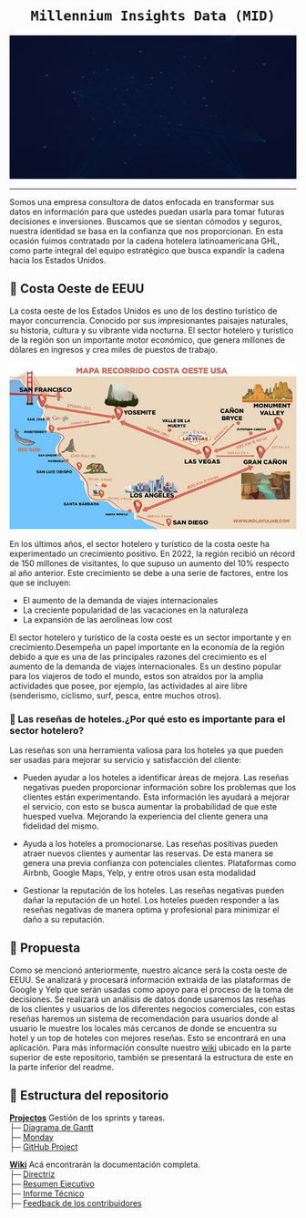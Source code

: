 # <h1 align=center>**`Millennium Insights Data (MID)`**</h1>

<img src= 'src/banner.gif'>

-------

Somos una empresa consultora de datos enfocada en transformar sus datos en información para que ustedes puedan usarla para tomar futuras decisiones e inversiones. Buscamos que se sientan cómodos y seguros, nuestra identidad se basa en la confianza que nos proporcionan. En esta ocasión fuimos contratado por la cadena hotelera latinoamericana GHL, como parte integral del equipo estratégico que busca expandir la cadena hacia los Estados Unidos. 

## 📌 Costa Oeste de EEUU
La costa oeste de los Estados Unidos es uno de los destino turístico de mayor concurrencia. Conocido por sus impresionantes paisajes naturales, su historia, cultura y su vibrante vida nocturna. El sector hotelero y turístico de la región son un importante motor económico, que genera millones de dólares en ingresos y crea miles de puestos de trabajo.

<img src='src/costa_oeste_eeuu.jpg' aling='center'>

En los últimos años, el sector hotelero y turístico de la costa oeste ha experimentado un crecimiento positivo. En 2022, la región recibió un récord de 150 millones de visitantes, lo que supuso un aumento del 10% respecto al año anterior. Este crecimiento se debe a una serie de factores, entre los que se incluyen:

- El aumento de la demanda de viajes internacionales
- La creciente popularidad de las vacaciones en la naturaleza
- La expansión de las aerolíneas low cost
  
El sector hotelero y turístico de la costa oeste es un sector importante y en crecimiento.Desempeña un papel importante en la economía de la región debido a que es una de las principales razones del crecimiento es el aumento de la demanda de viajes internacionales. Es un destino popular para los viajeros de todo el mundo, estos son atraídos por la amplia actividades que posee, por ejemplo, las actividades al aire libre (senderismo, ciclismo, surf, pesca, entre muchos otros).

### 📌 Las reseñas de hoteles.¿Por qué esto es importante para el sector hotelero?

Las reseñas son una herramienta valiosa para los hoteles ya que pueden ser usadas para mejorar su servicio y satisfacción del cliente:

- Pueden ayudar a los hoteles a identificar áreas de mejora. Las reseñas negativas pueden proporcionar información sobre los problemas que los clientes están experimentando. Esta información les ayudará a mejorar el servicio, con esto se busca aumentar la probabilidad de que este huesped vuelva. Mejorando la experiencia del cliente genera una fidelidad del mismo.

- Ayuda a los hoteles a promocionarse. Las reseñas positivas pueden atraer nuevos clientes y aumentar las reservas. De esta manera se genera una previa confianza con potenciales clientes. Plataformas como Airbnb, Google Maps, Yelp, y entre otros usan esta modalidad

- Gestionar la reputación de los hoteles. Las reseñas negativas pueden dañar la reputación de un hotel. Los hoteles pueden responder a las reseñas negativas de manera optima y profesional para minimizar el daño a su reputación.

## 📌 Propuesta

Como se mencionó anteriormente, nuestro alcance será la costa oeste de EEUU. Se analizará y procesará información extraida de las plataformas de Google y Yelp que serán usadas como apoyo para el proceso de la toma de decisiones. Se realizará un análisis de datos donde usaremos las reseñas de los clientes y usuarios de los diferentes negocios comerciales, con estas reseñas haremos un sistema de recomendación para usuarios donde al usuario le muestre los locales más cercanos de donde se encuentra su hotel y un top de hoteles con mejores reseñas. Esto se encontrará en una aplicación. Para más información consulte nuestro [wiki](https://github.com/ConsultoraAnalisisDeMercado/PF_CONSULTORA_MID/wiki) ubicado en la parte superior de este repositorio, también se presentará la estructura de este en la parte inferior del readme.


## 📌 Estructura del repositorio


**[Projectos](https://github.com/ConsultoraAnalisisDeMercado/PF_CONSULTORA_MID/projects)** Gestión de los sprints y tareas.<br/> 
├─ [Diagrama de Gantt](https://github.com/ConsultoraAnalisisDeMercado/PF_CONSULTORA_MID/wiki/2.Directriz#-diagrama-de-gantt-)<br />
├─ [Monday](https://github.com/ConsultoraAnalisisDeMercado/PF_CONSULTORA_MID/wiki/2.Directriz#-monday-)<br />
├─ [GitHub Project](https://github.com/ConsultoraAnalisisDeMercado/PF_CONSULTORA_MID/wiki/2.Directriz#-github-projects-)<br />

**[Wiki](https://github.com/ConsultoraAnalisisDeMercado/PF_CONSULTORA_MID/wiki)** Acá encontrarán la documentación completa.<br /> 
├─ [Directriz](https://github.com/ConsultoraAnalisisDeMercado/PF_CONSULTORA_MID/wiki/2.Directriz)<br />
├─ [Resumen Ejecutivo](https://github.com/ConsultoraAnalisisDeMercado/PF_CONSULTORA_MID/wiki/3.Resumen-Ejecutivo)<br />
├─ [Informe Técnico](https://github.com/ConsultoraAnalisisDeMercado/PF_CONSULTORA_MID/wiki/4.Informe-T%C3%A9cnico)<br />
├─ [Feedback de los contribuidores](https://github.com/ConsultoraAnalisisDeMercado/PF_CONSULTORA_MID/wiki/5.Feedback-de-los-contribuidores)<br />
<br />


